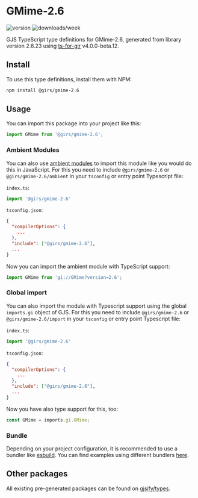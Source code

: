 
# GMime-2.6

![version](https://img.shields.io/npm/v/@girs/gmime-2.6)
![downloads/week](https://img.shields.io/npm/dw/@girs/gmime-2.6)


GJS TypeScript type definitions for GMime-2.6, generated from library version 2.6.23 using [ts-for-gir](https://github.com/gjsify/ts-for-gir) v4.0.0-beta.12.


## Install

To use this type definitions, install them with NPM:
```bash
npm install @girs/gmime-2.6
```

## Usage

You can import this package into your project like this:
```ts
import GMime from '@girs/gmime-2.6';
```

### Ambient Modules

You can also use [ambient modules](https://github.com/gjsify/ts-for-gir/tree/main/packages/cli#ambient-modules) to import this module like you would do this in JavaScript.
For this you need to include `@girs/gmime-2.6` or `@girs/gmime-2.6/ambient` in your `tsconfig` or entry point Typescript file:

`index.ts`:
```ts
import '@girs/gmime-2.6'
```

`tsconfig.json`:
```json
{
  "compilerOptions": {
    ...
  },
  "include": ["@girs/gmime-2.6"],
  ...
}
```

Now you can import the ambient module with TypeScript support: 

```ts
import GMime from 'gi://GMime?version=2.6';
```

### Global import

You can also import the module with Typescript support using the global `imports.gi` object of GJS.
For this you need to include `@girs/gmime-2.6` or `@girs/gmime-2.6/import` in your `tsconfig` or entry point Typescript file:

`index.ts`:
```ts
import '@girs/gmime-2.6'
```

`tsconfig.json`:
```json
{
  "compilerOptions": {
    ...
  },
  "include": ["@girs/gmime-2.6"],
  ...
}
```

Now you have also type support for this, too:

```ts
const GMime = imports.gi.GMime;
```

### Bundle

Depending on your project configuration, it is recommended to use a bundler like [esbuild](https://esbuild.github.io/). You can find examples using different bundlers [here](https://github.com/gjsify/ts-for-gir/tree/main/examples).

## Other packages

All existing pre-generated packages can be found on [gjsify/types](https://github.com/gjsify/types).

